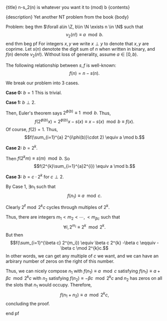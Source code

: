 {title}
n-s_2(n) is whatever you want it to (mod) b
{contents}

{description}
Yet another NT problem from the book
{body}

Problem: 
beg thm
 $\forall a\in \Z, b\in \N \exists n \in \N$ such that
 $$\nu_2(n!) \equiv a \mod b.$$
end thm
beg pf
For integers $x,y$ we write $x\perp y$ to denote  that $x,y$ are
coprime. Let $s(n)$ denotote the digit sum of $n$ when written in
binary, and $f(n)$ denote  $\nu_2(n!)$. Without loss of
generality, assume $a\in [0, b).$

The following relationship between $s,f$ is well-known:
$$f(n) = n-s(n).$$

We break our problem into 3 cases.

**Case 0:** $b=1$
This is trivial.

**Case 1:** $b\perp 2$.

Then, Euler's theorem says $2^{\phi(b)} \equiv 1 \mod b.$
Thus, 
$$f(2^{\phi(b)}x) = 2^{\phi(b)}x - s(x) \equiv x-s(x) \mod b
\equiv f(x).$$
Of course, $f(2) = 1.$
Thus, 
$$f(\sum_{i=1}^{a} 2^{i\phi(b)}\cdot 2) \equiv a \mod b.$$

**Case 2:** $b=2^{k}$.

Then $f(2^{k}m) \equiv s(m) \mod b.$
So 
$$f(2^{k}\sum_{i=1}^{a}2^{i}) \equiv a \mod b.$$

**Case 3:** $b=c \cdot 2^{k}$ for $c\perp 2$.

By Case 1, $\exists n_1$ such that 
$$f(n_1)\equiv a \mod c.$$

Clearly $2^{\ell}\bmod 2^{k}c$ cycles through multiples of $2^{k}$.

Thus, there are integers $m_1<m_2<\cdots, <m_{\beta c}$ such that 
$$\forall i, 2^{m_i}\equiv 2^{k}\mod 2^{k}.$$
But then 
$$f(\sum_{i=1}^{\beta c} 2^{m_i}) \equiv \beta c 2^{k} -\beta c \eqquiv -\beta c \mod 2^{k}c.$$
In other words, we can get any multiple of $c$ we want, and we
can have an arbirary number of zeros on the right of this number.

Thus, we can nicely compose $n_1$ with $f(n_1)\equiv a \mod c$
satisfying $f(n_1)\equiv a + \beta c \mod 2^{k}c$ with 
$n_2$ satisfying $f(n_2) \equiv -\beta c \mod 2^{k}c$ and $n_2$
has zeros on all the slots that  $n_1$ would occupy.
Therefore, 
$$f(n_1+n_2)\equiv a \mod 2^{k}c,$$
concluding the proof.

end pf

